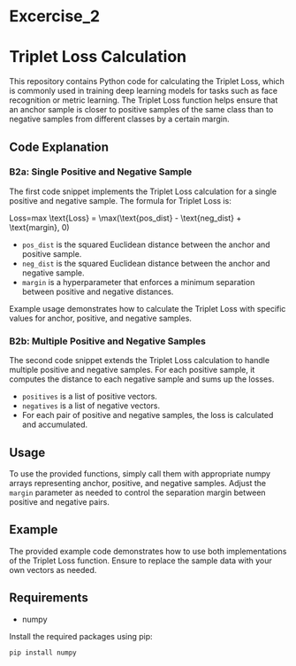 # Excercise_2

# Triplet Loss Calculation

This repository contains Python code for calculating the Triplet Loss, which is commonly used in training deep learning models for tasks such as face recognition or metric learning. The Triplet Loss function helps ensure that an anchor sample is closer to positive samples of the same class than to negative samples from different classes by a certain margin.

## Code Explanation

### B2a: Single Positive and Negative Sample

The first code snippet implements the Triplet Loss calculation for a single positive and negative sample. The formula for Triplet Loss is:

Loss=max \text{Loss} = \max(\text{pos\_dist} - \text{neg\_dist} + \text{margin}, 0) 

- `pos_dist` is the squared Euclidean distance between the anchor and positive sample.
- `neg_dist` is the squared Euclidean distance between the anchor and negative sample.
- `margin` is a hyperparameter that enforces a minimum separation between positive and negative distances.

Example usage demonstrates how to calculate the Triplet Loss with specific values for anchor, positive, and negative samples.

### B2b: Multiple Positive and Negative Samples

The second code snippet extends the Triplet Loss calculation to handle multiple positive and negative samples. For each positive sample, it computes the distance to each negative sample and sums up the losses.

- `positives` is a list of positive vectors.
- `negatives` is a list of negative vectors.
- For each pair of positive and negative samples, the loss is calculated and accumulated.

## Usage

To use the provided functions, simply call them with appropriate numpy arrays representing anchor, positive, and negative samples. Adjust the `margin` parameter as needed to control the separation margin between positive and negative pairs.

## Example

The provided example code demonstrates how to use both implementations of the Triplet Loss function. Ensure to replace the sample data with your own vectors as needed.

## Requirements

- numpy

Install the required packages using pip:

```bash
pip install numpy
